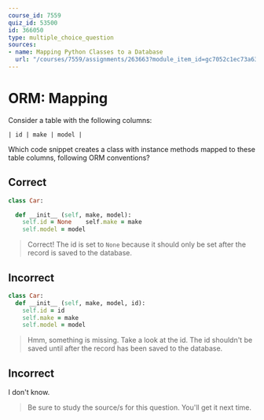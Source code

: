 ```yaml
---
course_id: 7559
quiz_id: 53500
id: 366050
type: multiple_choice_question
sources:
- name: Mapping Python Classes to a Database
  url: "/courses/7559/assignments/263663?module_item_id=gc7052c1ec73a632ce1c697cca3431680"
---
```


# ORM: Mapping

Consider a table with the following columns:

```plaintext
| id | make | model |
```

Which code snippet creates a class with instance methods mapped to these table
columns, following ORM conventions?

## Correct

```ruby
class Car:

  def __init__ (self, make, model):
    self.id = None    self.make = make
    self.model = model
```

> Correct! The id is set to `None` because it should only be set after the record
> is saved to the database.

## Incorrect

```ruby
class Car:
  def __init__ (self, make, model, id):
    self.id = id
    self.make = make
    self.model = model
```

> Hmm, something is missing. Take a look at the id. The id shouldn't be saved
> until after the record has been saved to the database.

## Incorrect

I don't know.

> Be sure to study the source/s for this question. You'll get it next time.
